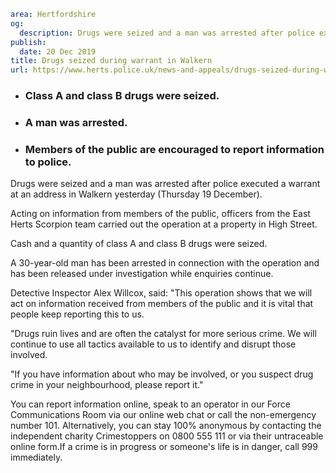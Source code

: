 ```yaml
area: Hertfordshire
og:
  description: Drugs were seized and a man was arrested after police executed a warrant at an address in Walkern yesterday (Thursday 19 December).
publish:
  date: 20 Dec 2019
title: Drugs seized during warrant in Walkern
url: https://www.herts.police.uk/news-and-appeals/drugs-seized-during-warrant-in-walkern-1203
```

* ### Class A and class B drugs were seized.

 * ### A man was arrested.

 * ### Members of the public are encouraged to report information to police.

Drugs were seized and a man was arrested after police executed a warrant at an address in Walkern yesterday (Thursday 19 December).

Acting on information from members of the public, officers from the East Herts Scorpion team carried out the operation at a property in High Street.

Cash and a quantity of class A and class B drugs were seized.

A 30-year-old man has been arrested in connection with the operation and has been released under investigation while enquiries continue.

Detective Inspector Alex Willcox, said: "This operation shows that we will act on information received from members of the public and it is vital that people keep reporting this to us.

"Drugs ruin lives and are often the catalyst for more serious crime. We will continue to use all tactics available to us to identify and disrupt those involved.

"If you have information about who may be involved, or you suspect drug crime in your neighbourhood, please report it."

You can report information online, speak to an operator in our Force Communications Room via our online web chat or call the non-emergency number 101. Alternatively, you can stay 100% anonymous by contacting the independent charity Crimestoppers on 0800 555 111 or via their untraceable online form.If a crime is in progress or someone's life is in danger, call 999 immediately.
